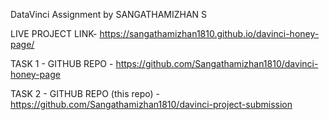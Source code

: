 DataVinci Assignment by SANGATHAMIZHAN S 

LIVE PROJECT LINK- https://sangathamizhan1810.github.io/davinci-honey-page/

TASK 1 - GITHUB REPO - https://github.com/Sangathamizhan1810/davinci-honey-page

TASK 2 - GITHUB REPO (this repo) - https://github.com/Sangathamizhan1810/davinci-project-submission
